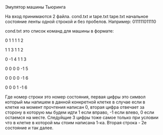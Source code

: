 Эмулятор машины Тьюринга 

На вход принимаются 2 файла.
cond.txt и tape.txt
tape.txt начальное состояние ленты одной строкой и без пробелов. Например:
011111011110

cond.txt это список команд для машины в формате: 

0 1 1 1 1 2 

1 1 3 1 1 2 

0 -1 4 1 1 3 

0 0 0 0 -1 5 

0 0 0 0 -1 6 

0 0 0 1 -1 6 

Где номер строки это номер состояния, первая цифры это символ который мы напишем в данной конкретной клетке в случае если в клетке на момент прочтения написан 0, вторая цифра отвечает за сторону в которую мы будем идти 1 если вправо, -1 если влево, 
0 если остаемся на месте. Следуйщие 3 цифры тоже самое только при условии что в клетке в которой мы стоим написана 1-ка.
Вторая строка - 2е состояние и так далее. 

